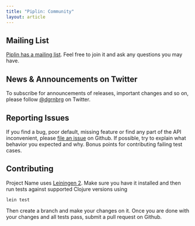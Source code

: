 ```yaml
---
title: "Piplin: Community"
layout: article
---
```


## Mailing List

[Piplin has a mailing list](https://groups.google.com/forum/#!forum/piplin). Feel free to join it and ask any questions you may have.


## News & Announcements on Twitter

To subscribe for announcements of releases, important changes and so on, please follow [@dgrnbrg](https://twitter.com/#!/dgrnbrg) on Twitter.


## Reporting Issues

If you find a bug, poor default, missing feature or find any part of the API inconvenient, please [file an issue](https://github.com/dgrnbrg/piplin/issues) on Github.
If possible, try to explain what behavior you expected and why. Bonus points for contributing failing test cases.


## Contributing

Project Name uses [Leiningen 2](https://github.com/technomancy/leiningen/blob/master/doc/TUTORIAL.md). Make sure you have it installed and then run tests against
supported Clojure versions using

    lein test

Then create a branch and make your changes on it. Once you are done with your changes and all tests pass, submit a pull request
on Github.
